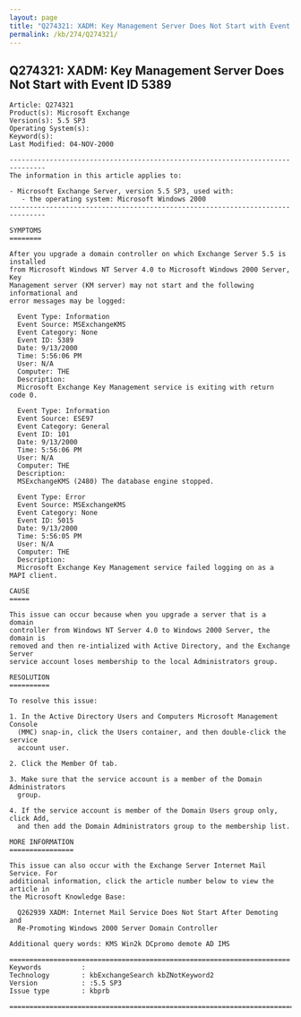```yaml
---
layout: page
title: "Q274321: XADM: Key Management Server Does Not Start with Event ID 5389"
permalink: /kb/274/Q274321/
---
```


## Q274321: XADM: Key Management Server Does Not Start with Event ID 5389

	Article: Q274321
	Product(s): Microsoft Exchange
	Version(s): 5.5 SP3
	Operating System(s): 
	Keyword(s): 
	Last Modified: 04-NOV-2000
	
	-------------------------------------------------------------------------------
	The information in this article applies to:
	
	- Microsoft Exchange Server, version 5.5 SP3, used with:
	   - the operating system: Microsoft Windows 2000 
	-------------------------------------------------------------------------------
	
	SYMPTOMS
	========
	
	After you upgrade a domain controller on which Exchange Server 5.5 is installed
	from Microsoft Windows NT Server 4.0 to Microsoft Windows 2000 Server, Key
	Management server (KM server) may not start and the following informational and
	error messages may be logged:
	
	  Event Type: Information
	  Event Source: MSExchangeKMS
	  Event Category: None
	  Event ID: 5389
	  Date: 9/13/2000
	  Time: 5:56:06 PM
	  User: N/A
	  Computer: THE
	  Description:
	  Microsoft Exchange Key Management service is exiting with return code 0.
	
	  Event Type: Information
	  Event Source: ESE97
	  Event Category: General
	  Event ID: 101
	  Date: 9/13/2000
	  Time: 5:56:06 PM
	  User: N/A
	  Computer: THE
	  Description:
	  MSExchangeKMS (2480) The database engine stopped.
	
	  Event Type: Error
	  Event Source: MSExchangeKMS
	  Event Category: None
	  Event ID: 5015
	  Date: 9/13/2000
	  Time: 5:56:05 PM
	  User: N/A
	  Computer: THE
	  Description:
	  Microsoft Exchange Key Management service failed logging on as a MAPI client.
	
	CAUSE
	=====
	
	This issue can occur because when you upgrade a server that is a domain
	controller from Windows NT Server 4.0 to Windows 2000 Server, the domain is
	removed and then re-intialized with Active Directory, and the Exchange Server
	service account loses membership to the local Administrators group.
	
	RESOLUTION
	==========
	
	To resolve this issue:
	
	1. In the Active Directory Users and Computers Microsoft Management Console
	  (MMC) snap-in, click the Users container, and then double-click the service
	  account user.
	
	2. Click the Member Of tab.
	
	3. Make sure that the service account is a member of the Domain Administrators
	  group.
	
	4. If the service account is member of the Domain Users group only, click Add,
	  and then add the Domain Administrators group to the membership list.
	
	MORE INFORMATION
	================
	
	This issue can also occur with the Exchange Server Internet Mail Service. For
	additional information, click the article number below to view the article in
	the Microsoft Knowledge Base:
	
	  Q262939 XADM: Internet Mail Service Does Not Start After Demoting and
	  Re-Promoting Windows 2000 Server Domain Controller
	
	Additional query words: KMS Win2k DCpromo demote AD IMS
	
	======================================================================
	Keywords          :  
	Technology        : kbExchangeSearch kbZNotKeyword2
	Version           : :5.5 SP3
	Issue type        : kbprb
	
	=============================================================================
	
